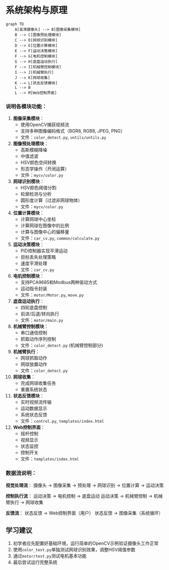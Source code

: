# 系统架构与原理
```mermaid
graph TD
    A[高清摄像头] --> B[图像采集模块]
    B --> C[图像预处理模块]
    C --> D[网球识别模块]
    D --> E[位置计算模块]
    E --> F[运动决策模块]
    F --> G[电机控制模块]
    G --> H[底盘运动执行]
    F --> I[机械臂控制模块]
    I --> J[机械臂执行]
    J --> K[网球收集]
    K --> L[状态反馈模块]
    L --> B
    L --> M[Web控制界面]
```



### 说明各模块功能：

1. **图像采集模块**：
   - 使用OpenCV捕获视频流
   - 支持多种图像编码格式（BGR8, RGB8, JPEG, PNG）
   - 文件：`color_detect.py`, `untils/untils.py`
2. **图像预处理模块**：
   - 高斯模糊降噪
   - 中值滤波
   - HSV颜色空间转换
   - 形态学操作（开闭运算）
   - 文件：`mycv/color.py`
3. **网球识别模块**：
   - HSV颜色阈值分割
   - 轮廓检测与分析
   - 圆形度计算（过滤非网球物体）
   - 文件：`mycv/color.py`
4. **位置计算模块**：
   - 计算网球中心坐标
   - 计算网球在图像中的比例
   - 计算与图像中心的偏移量
   - 文件：`car_cv.py`, `common/calculate.py`
5. **运动决策模块**：
   - PID控制器实现平滑运动
   - 目标丢失处理策略
   - 速度平滑处理
   - 文件：`car_cv.py`
6. **电机控制模块**：
   - 支持PCA9685和Modbus两种驱动方式
   - 运动指令封装
   - 文件：`motor/Motor.py`, `move.py`
7. **底盘运动执行**：
   - 四轮底盘控制
   - 前进/后退/转向执行
   - 文件：`motor/main.py`
8. **机械臂控制模块**：
   - 串口通信控制
   - 抓取动作序列控制
   - 文件：`color_detect.py` (机械臂控制部分)
9. **机械臂执行**：
   - 网球抓取动作
   - 网球放置动作
   - 文件：`color_detect.py`
10. **网球收集**：
    - 完成网球收集任务
    - 重置系统状态
11. **状态反馈模块**：
    - 实时视频流传输
    - 运动数据显示
    - 系统状态反馈
    - 文件：`control.py`, `templates/index.html`
12. **Web控制界面**：
    - 摇杆控制
    - 视频显示
    - 状态监控
    - 控制开关
    - 文件：`templates/index.html`

### 数据流说明：

**视觉处理流**：
摄像头 → 图像采集 → 预处理 → 网球识别 → 位置计算 → 运动决策

**控制执行流**：
运动决策 → 电机控制 → 底盘运动
运动决策 → 机械臂控制 → 机械臂执行 → 网球收集

**反馈流**：
状态反馈 → Web控制界面（用户）
状态反馈 → 图像采集（系统循环）

## 学习建议

1. 初学者应先配置好基础环境，运行简单的OpenCV示例验证摄像头工作正常
2. 使用`color_test.py`单独测试网球识别效果，调整HSV阈值参数
3. 通过`motor/test.py`测试电机基本功能
4. 最后尝试运行完整系统